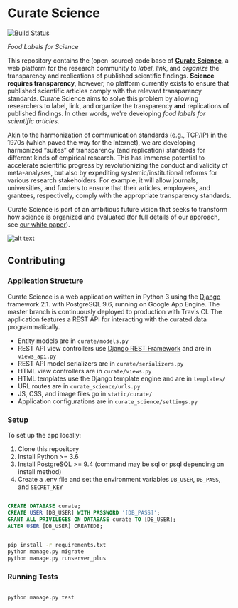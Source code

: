 Curate Science
==============
[![Build Status](https://travis-ci.org/ScienceCommons/curate_science.svg?branch=master)](https://travis-ci.org/ScienceCommons/curate_science)

*Food Labels for Science*

This repository contains the (open-source) code base of **[Curate Science](http://CurateScience.org)**, a web platform for the research community to _label_, _link_, and _organize_ the transparency and replications of published scientific findings. **Science requires transparency**, however, no platform currently exists to ensure that published scientific articles comply with the relevant transparency standards. Curate Science aims to solve this problem by allowing researchers to label, link, and organize the transparency **and** replications of published findings. In other words, we're developing <i>food labels for scientific articles</i>. 

Akin to the harmonization of communication standards (e.g., TCP/IP) in the 1970s (which paved the way for the Internet), we are developing harmonized “suites” of transparency (and replication) standards for different kinds of empirical research. This has immense potential to accelerate scientific progress by revolutionizing the conduct and validity of meta-analyses, but also by expediting systemic/institutional reforms for various research stakeholders. For example, it will allow journals, universities, and funders to ensure that their articles, employees, and grantees, respectively, comply with the appropriate transparency standards. 

Curate Science is part of an ambitious future vision that seeks to transform how science is organized and evaluated (for full details of our approach, see [our white paper](https://etiennelebel.com/documents/lebeletal(2018,ampss)a-unified-framework-to-quantify-the-credibility-of-scientific-findings.pdf)).

![alt text](https://github.com/ScienceCommons/curate_science/blob/master/static/curate/img/carousel-png1.png)


## Contributing

### Application Structure

Curate Science is a web application written in Python 3 using the [Django](https://www.djangoproject.com/) framework 2.1. with PostgreSQL 9.6, running on Google App Engine. The master branch is continuously deployed to production with Travis CI. The application features a REST API for interacting with the curated data programmatically.

* Entity models are in `curate/models.py`
* REST API view controllers use [Django REST Framework](http://django-rest-framework.org/) and are in `views_api.py`
* REST API model serializers are in `curate/serializers.py`
* HTML view controllers are in `curate/views.py`
* HTML templates use the Django template engine and are in `templates/`
* URL routes are in `curate_science/urls.py`
* JS, CSS, and image files go in `static/curate/`
* Application configurations are in `curate_science/settings.py`

### Setup

To set up the app locally:

1. Clone this repository
2. Install Python >= 3.6
3. Install PostgreSQL >= 9.4 (command may be sql or psql depending on install method)
4. Create a .env file and set the environment variables `DB_USER`, `DB_PASS`, and `SECRET_KEY`

```sql

CREATE DATABASE curate;
CREATE USER [DB_USER] WITH PASSWORD '[DB_PASS]';
GRANT ALL PRIVILEGES ON DATABASE curate TO [DB_USER];
ALTER USER [DB_USER] CREATEDB;

```

```bash

pip install -r requirements.txt
python manage.py migrate
python manage.py runserver_plus

```

### Running Tests

```bash

python manage.py test

```

